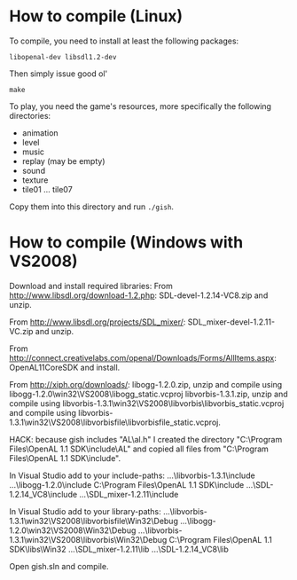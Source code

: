 # How to compile (Linux)

To compile, you need to install at least the following packages:

    libopenal-dev libsdl1.2-dev

Then simply issue good ol'

    make

To play, you need the game's resources, more specifically the following directories:

- animation
- level
- music
- replay (may be empty)
- sound
- texture
- tile01 ... tile07

Copy them into this directory and run `./gish`.

# How to compile (Windows with VS2008)

Download and install required libraries:
From http://www.libsdl.org/download-1.2.php:
    SDL-devel-1.2.14-VC8.zip and unzip.

From http://www.libsdl.org/projects/SDL_mixer/:
    SDL_mixer-devel-1.2.11-VC.zip and unzip.

From http://connect.creativelabs.com/openal/Downloads/Forms/AllItems.aspx:
    OpenAL11CoreSDK and install.

From http://xiph.org/downloads/:
    libogg-1.2.0.zip, unzip and compile using libogg-1.2.0\win32\VS2008\libogg_static.vcproj
    libvorbis-1.3.1.zip, unzip and compile using libvorbis-1.3.1\win32\VS2008\libvorbis\libvorbis_static.vcproj and compile using     libvorbis-1.3.1\win32\VS2008\libvorbisfile\libvorbisfile_static.vcproj.

HACK: because gish includes "AL\al.h" I created the directory "C:\Program Files\OpenAL 1.1 SDK\include\AL" and copied all files from "C:\Program Files\OpenAL 1.1 SDK\include".

In Visual Studio add to your include-paths:
    ...\libvorbis-1.3.1\include
    ...\libogg-1.2.0\include
    C:\Program Files\OpenAL 1.1 SDK\include
    ...\SDL-1.2.14_VC8\include
    ...\SDL_mixer-1.2.11\include

In Visual Studio add to your library-paths:
    ...\libvorbis-1.3.1\win32\VS2008\libvorbisfile\Win32\Debug
    ...\libogg-1.2.0\win32\VS2008\Win32\Debug
    ...\libvorbis-1.3.1\win32\VS2008\libvorbis\Win32\Debug
    C:\Program Files\OpenAL 1.1 SDK\libs\Win32
    ...\SDL_mixer-1.2.11\lib
    ...\SDL-1.2.14_VC8\lib

Open gish.sln and compile.